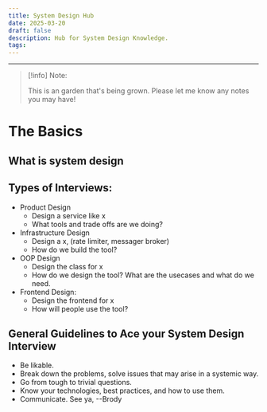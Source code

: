 ```yaml
---
title: System Design Hub
date: 2025-03-20
draft: false
description: Hub for System Design Knowledge.
tags:
---
```

---
> [!info] Note:
> 
> This is an garden that's being grown. Please let me know any notes you may have!

# The Basics

## What is system design

## Types of Interviews:
- Product Design
	- Design a service like x
	- What tools and trade offs are we doing?
- Infrastructure Design
	- Design a x, (rate limiter, messager broker)
	- How do we build the tool?
- OOP Design
	- Design the class for x
	- How do we design the tool? What are the usecases and what do we need.
- Frontend Design:
	- Design the frontend for x
	- How will people use the tool?

## General Guidelines to Ace your System Design Interview
- Be likable.
- Break down the problems, solve issues that may arise in a systemic way.
- Go from tough to trivial questions.
- Know your technologies, best practices, and how to use them.
- Communicate.
See ya, 
--Brody
